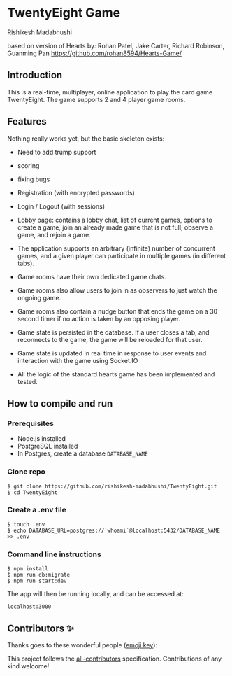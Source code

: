 # TwentyEight Game
Rishikesh Madabhushi

based on version of Hearts by:
Rohan Patel, Jake Carter, Richard Robinson, Guanming Pan
https://github.com/rohan8594/Hearts-Game/

## Introduction

This is a real-time, multiplayer, online application to play the card game TwentyEight. The game supports 2 and 4 player game rooms.

## Features
Nothing really works yet, but the basic skeleton exists:
  - Need to add trump support
  - scoring
  - fixing bugs

- Registration (with encrypted passwords)
- Login / Logout (with sessions)
- Lobby page: contains a lobby chat, list of current games, options to create a game, join an already made game that is not full, observe a game, and rejoin a game.
- The application supports an arbitrary (infinite) number of concurrent games, and a given player can participate in multiple games (in different tabs).
- Game rooms have their own dedicated game chats.
- Game rooms also allow users to join in as observers to just watch the ongoing game.
- Game rooms also contain a nudge button that ends the game on a 30 second timer if no action is taken by an opposing player.
- Game state is persisted in the database. If a user closes a tab, and reconnects to the game, the game will be reloaded for that user.
- Game state is updated in real time in response to user events and interaction with the game using Socket.IO
- All the logic of the standard hearts game has been implemented and tested.

## How to compile and run

### Prerequisites

- Node.js installed
- PostgreSQL installed
- In Postgres, create a database `DATABASE_NAME`

### Clone repo

```
$ git clone https://github.com/rishikesh-madabhushi/TwentyEight.git
$ cd TwentyEight
```

### Create a .env file

```
$ touch .env
$ echo DATABASE_URL=postgres://`whoami`@localhost:5432/DATABASE_NAME >> .env
```

### Command line instructions

```
$ npm install
$ npm run db:migrate
$ npm run start:dev
```

The app will then be running locally, and can be accessed at:

`localhost:3000`

## Contributors ✨

Thanks goes to these wonderful people ([emoji key](https://allcontributors.org/docs/en/emoji-key)):



<!-- ALL-CONTRIBUTORS-LIST:END -->

This project follows the [all-contributors](https://github.com/all-contributors/all-contributors) specification. Contributions of any kind welcome!